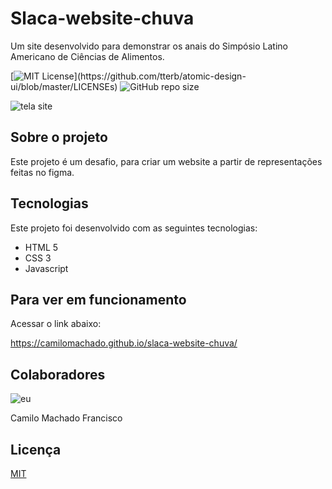 
# Slaca-website-chuva

Um site desenvolvido para demonstrar os anais do Simpósio Latino Americano de Ciências de Alimentos.

[![MIT License](https://img.shields.io/apm/l/atomic-design-ui.svg?)](https://github.com/tterb/atomic-design-ui/blob/master/LICENSEs)
![GitHub repo size](https://img.shields.io/github/repo-size/CamiloMachado/slaca-website-chuva)

![tela site](https://user-images.githubusercontent.com/87827058/166091397-6395f58e-0296-4024-a016-c5f3e3ce6e9c.png)

## Sobre o projeto

Este projeto é um desafio, para criar um website a partir de representações feitas no figma.

## Tecnologias

Este projeto foi desenvolvido com as seguintes tecnologias:
<ul>
  <li>HTML 5</li>
  <li>CSS 3</li>
  <li>Javascript</li>
</ul>

## Para ver em funcionamento


Acessar o link abaixo:

https://camilomachado.github.io/slaca-website-chuva/

## Colaboradores
![eu](https://user-images.githubusercontent.com/87827058/166091985-5602cd36-0df3-4a7a-82ac-63e167b6346c.jpg)

Camilo Machado Francisco
## Licença

[MIT](https://choosealicense.com/licenses/mit/)
